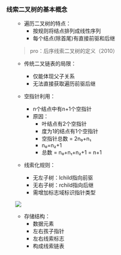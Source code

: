 <div style="float: left; width: 64%; padding: 1%;">
    
### 线索二叉树的基本概念  

<ul>

- 遍历二叉树的特点：
  - 按规则将结点排列成线性序列
  - 每个结点(除首尾)有直接前驱和后继

> pro：后序线索二叉树的定义（2010）  

- 传统二叉链表的局限：
  - 仅能体现父子关系
  - 无法直接获取遍历前驱后继

- 空指针利用：
  - n个结点中有n+1个空指针
  - 原因：
    - 叶结点有2个空指针
    - 度为1的结点有1个空指针
    - 空指针总数 = 2n₀+n₁
    - n₀=n₂+1
    - 总数 = n₀+n₁+n₂+1 = n+1

- 线索化规则：
  - 无左子树：lchild指向前驱
  - 无右子树：rchild指向后继
  - 需增加标志域标识指针类型

![](https://cdn-mineru.openxlab.org.cn/model-mineru/prod/a9348224b92a82715ff985f8c31844579514448dbf87208d26fb3b1653501d4d.jpg)  

- 存储结构：
  - 数据元素
  - 左右孩子指针
  - 左右线索标志
  - 构成线索链表

</ul>
    

</div>
<div style="float: right; width: 26%; padding: 1%;">

</div>
<div style="clear: both;"></div>

